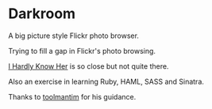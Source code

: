 # Darkroom

A big picture style Flickr photo browser.

Trying to fill a gap in Flickr's photo browsing.

[I Hardly Know Her](http://ihardlyknowher.com/) is so close but not quite there.

Also an exercise in learning Ruby, HAML, SASS and Sinatra.

Thanks to [toolmantim](http://github.com/toolmantim) for his guidance.